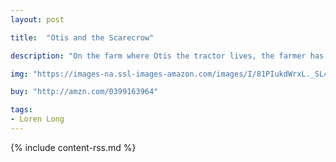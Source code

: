 ```yaml
---
layout: post

title:  "Otis and the Scarecrow"

description: "On the farm where Otis the tractor lives, the farmer has introduced someone new—a scarecrow to shoo away the pesky crows. But when Otis and the animals greet the scarecrow with friendly smiles, the scarecrow’s frown never leaves his face. So everyone leaves him alone. Then one day, when a cold autumn rain sets in, Otis and the animals snuggle close and play Otis’s favorite game: the quiet game. Otis knows the puppy and ducks can’t sit still for long, and soon the farm friends begin to giggle and squirm, feeling warmed by one another’s friendship…but on this day, Otis can’t seem to take his eyes off the lonely figure in the cornfield."

img: "https://images-na.ssl-images-amazon.com/images/I/81PIukdWrxL._SL480_.jpg"

buy: "http://amzn.com/0399163964"

tags:
- Loren Long
---
```


{% include content-rss.md %}